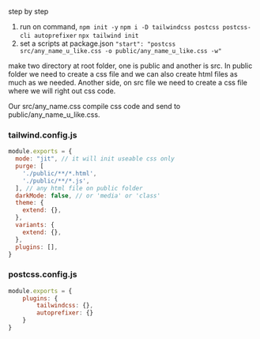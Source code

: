 step by step
1. run on command,
    `npm init -y`
    `npm i -D tailwindcss postcss postcss-cli autoprefixer`
    `npx tailwind init`
2. set a scripts at package.json
    `"start": "postcss src/any_name_u_like.css -o public/any_name_u_like.css -w"`

make two directory at root folder, one is public and another is src. In public folder we need to create a css file and we can also create html files as much as we needed.
Another side, on src file we need to create a css file where we will right out css code.

Our src/any_name.css compile css code and send to public/any_name_u_like.css. 


### tailwind.config.js
```js 
module.exports = {
  mode: "jit", // it will init useable css only
  purge: [
    './public/**/*.html',
    './public/**/*.js',
  ], // any html file on public folder
  darkMode: false, // or 'media' or 'class'
  theme: {
    extend: {},
  },
  variants: {
    extend: {},
  },
  plugins: [],
}
```

### postcss.config.js
```js 
module.exports = {
    plugins: {
        tailwindcss: {},
        autoprefixer: {}
    }
}
```